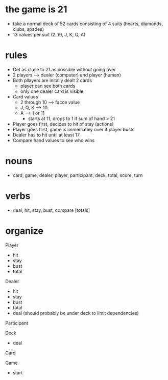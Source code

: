 # the game is 21
- take a normal deck of 52 cards consisting of 4 suits (hearts, diamonds, clubs, spades)
- 13 values per suit (2..10, J, K, Q, A)

# rules
- Get as close to 21 as possible without going over
- 2 players --> dealer (computer) and player (human)
- Both pllayers are initally dealt 2 cards
  - player can see both cards
  - only one dealer card is visible
- Card values
  - 2 through 10 --> facce value
  - J, Q, K --> 10 
  - A --> 1 or 11
    - starts at 11, drops to 1 if sum of hand > 21
- Player goes first, decides to hit of stay (actions)
- Player goes first, game is immediatley over if player busts
- Dealer has to hit until at least 17
- Compare hand values to see who wins

# nouns
- card, game, dealer, player, participant, deck, total, score, turn
# verbs
- deal, hit, stay, bust, compare [totals]

# organize
Player
- hit
- stay
- bust
- total

Dealer
- hit
- stay
- bust
- total
- deal (should probably be under deck to limit dependencies)

Participant

Deck
- deal

Card

Game
- start
